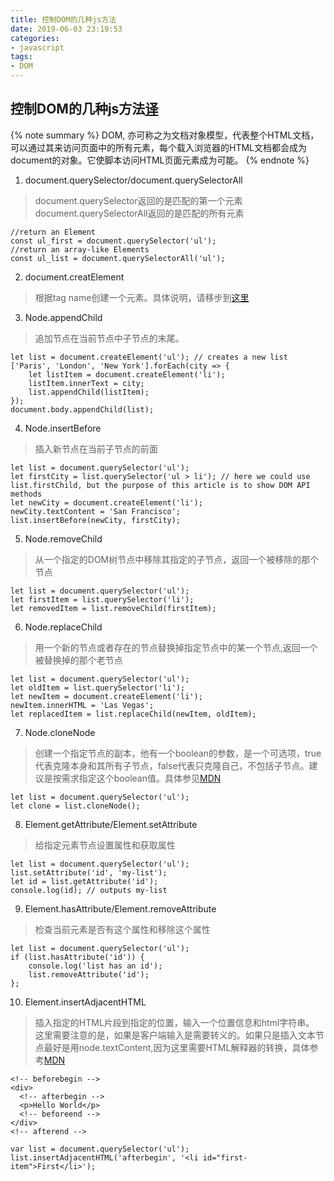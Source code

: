```yaml
---
title: 控制DOM的几种js方法
date: 2019-06-03 23:19:53
categories:
- javascript
tags:
- DOM
---
```

## 控制DOM的几种js方法[译](https://devinduct.com/blogpost/20/13-javascript-methods-useful-for-dom-manipulation)

{% note summary %} 
DOM, 亦可称之为文档对象模型，代表整个HTML文档，可以通过其来访问页面中的所有元素，每个载入浏览器的HTML文档都会成为document的对象。它使脚本访问HTML页面元素成为可能。
{% endnote %}

1. document.querySelector/document.querySelectorAll
> document.querySelector返回的是匹配的第一个元素
> document.querySelectorAll返回的是匹配的所有元素
```
//return an Element
const ul_first = document.querySelector('ul');
//return an array-like Elements 
const ul_list = document.querySelectorAll('ul');
```

2. document.creatElement
> 根据tag name创建一个元素。具体说明，请移步到[这里](https://developer.mozilla.org/zh-CN/docs/Web/API/Document/createElement)

3. Node.appendChild
> 追加节点在当前节点中子节点的末尾。
```
let list = document.createElement('ul'); // creates a new list
['Paris', 'London', 'New York'].forEach(city => {
    let listItem = document.createElement('li');
    listItem.innerText = city;
    list.appendChild(listItem);
});
document.body.appendChild(list);
```

4. Node.insertBefore
> 插入新节点在当前子节点的前面
```
let list = document.querySelector('ul');
let firstCity = list.querySelector('ul > li'); // here we could use list.firstChild, but the purpose of this article is to show DOM API methods
let newCity = document.createElement('li');
newCity.textContent = 'San Francisco';
list.insertBefore(newCity, firstCity);
```

5. Node.removeChild
> 从一个指定的DOM树节点中移除其指定的子节点，返回一个被移除的那个节点
```
let list = document.querySelector('ul');
let firstItem = list.querySelector('li');
let removedItem = list.removeChild(firstItem);
```

6. Node.replaceChild
> 用一个新的节点或者存在的节点替换掉指定节点中的某一个节点,返回一个被替换掉的那个老节点
```
let list = document.querySelector('ul');
let oldItem = list.querySelector('li');
let newItem = document.createElement('li');
newItem.innerHTML = 'Las Vegas';
let replacedItem = list.replaceChild(newItem, oldItem);
```

7. Node.cloneNode
> 创建一个指定节点的副本，他有一个boolean的参数，是一个可选项，true代表克隆本身和其所有子节点，false代表只克隆自己，不包括子节点。建议是按需求指定这个boolean值。具体参见[MDN](https://developer.mozilla.org/zh-CN/docs/Web/API/Node/cloneNode)
```
let list = document.querySelector('ul');
let clone = list.cloneNode();
```

8. Element.getAttribute/Element.setAttribute
> 给指定元素节点设置属性和获取属性
```
let list = document.querySelector('ul');
list.setAttribute('id', 'my-list');
let id = list.getAttribute('id');
console.log(id); // outputs my-list
```

9. Element.hasAttribute/Element.removeAttribute
> 检查当前元素是否有这个属性和移除这个属性
```
let list = document.querySelector('ul');
if (list.hasAttribute('id')) {
    console.log('list has an id');
    list.removeAttribute('id');
};
```

10. Element.insertAdjacentHTML
> 插入指定的HTML片段到指定的位置，输入一个位置信息和html字符串。
> 这里需要注意的是，如果是客户端输入是需要转义的。如果只是插入文本节点最好是用node.textContent,因为这里需要HTML解释器的转换，具体参考[MDN](https://developer.mozilla.org/zh-CN/docs/Web/API/Element/insertAdjacentHTML)
```
<!-- beforebegin -->
<div>
  <!-- afterbegin -->
  <p>Hello World</p>
  <!-- beforeend -->
</div>
<!-- afterend -->

var list = document.querySelector('ul');
list.insertAdjacentHTML('afterbegin', '<li id="first-item">First</li>');
```
